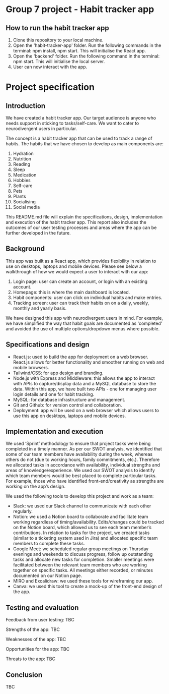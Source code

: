 # Group 7 project - Habit tracker app

## How to run the habit tracker app
1. Clone this repository to your local machine.
2. Open the 'habit-tracker-app' folder. Run the following commands in the terminal: npm install, npm start. This will initialise the React app.
3. Open the 'backend' folder. Run the following command in the terminal: npm start. This will initialise the local server.
4. User can now interact with the app.

# Project specification
## Introduction
We have created a habit tracker app. Our target audience is anyone who needs support in sticking to tasks/self-care. We want to cater to neurodivergent users in particular.

The concept is a habit tracker app that can be used to track a range of habits. The habits that we have chosen to develop as main components are:

1. Hydration
2. Nutrition
3. Reading
4. Sleep
5. Medication
6. Hobbies
7. Self-care
8. Pets
9. Plants
10. Socialising
11. Social media

This README.md file will explain the specifications, design, implementation and execution of the habit tracker app. This report also includes the outcomes of our user testing processes and areas where the app can be further developed in the future.

## Background
This app was built as a React app, which provides flexibility in relation to use on desktops, laptops and mobile devices. Please see below a walkthrough of how we would expect a user to interact with our app: 

1. Login page: user can create an account, or login with an existing account.
2. Homepage: this is where the main dashboard is located.
3. Habit components: user can click on individual habits and make entries.
4. Tracking screen: user can track their habits on on a daily, weekly, monthly and yearly basis.

We have designed this app with neurodivergent users in mind. For example, we have simplified the way that habit goals are documented as 'completed' and avoided the use of multiple options/dropdown menus where possible. 

## Specifications and design
- React.js: used to build the app for deployment on a web browser. React.js allows for better functionality and smoother running on web and mobile browsers.
- Tailwind/CSS: for app design and branding.
- Node.js with Express and Middleware: this allows the app to interact with APIs to capture/display data and a MySQL database to store the data. Within this app, we have built two APIs - one for managing user login details and one for habit tracking.
- MySQL: for database infrastructure and management.
- Git and Github: for version control and collaboration.
- Deployment: app will be used on a web browser which allows users to use this app on desktops, laptops and mobile devices.

## Implementation and execution
We used ‘Sprint’ methodology to ensure that project tasks were being completed in a timely manner. As per our SWOT analysis, we identified that some of our team members have availability during the week, whereas others do not (due to working hours, family commitments, etc.). Therefore we allocated tasks in accordance with availability, individual strengths and areas of knowledge/experience. We used our SWOT analysis to identify which team members would be best placed to complete particular tasks. For example, those who have identified front-end/creativity as strengths are working on the app’s design.

We used the following tools to develop this project and work as a team:
- Slack: we used our Slack channel to communicate with each other regularly. 
- Notion: we used a Notion board to collaborate and facilitate team working regardless of timing/availability. Edits/changes could be tracked on the Notion board, which allowed us to see each team member’s contributions. In relation to tasks for the project, we created tasks (similar to a ticketing system used in Jira) and allocated specific team members to complete these tasks.
- Google Meet: we scheduled regular group meetings on Thursday evenings and weekends to discuss progress, follow up outstanding tasks and allocate new tasks for completion. Smaller meetings were facilitated between the relevant team members who are working together on specific tasks. All meetings either recorded, or minutes documented on our Notion page.
- MIRO and Excalidraw: we used these tools for wireframing our app.
- Canva: we used this tool to create a mock-up of the front-end design of the app.

## Testing and evaluation
Feedback from user testing: TBC

Strengths of the app: TBC

Weaknesses of the app: TBC

Opportunities for the app: TBC

Threats to the app: TBC

## Conclusion
TBC